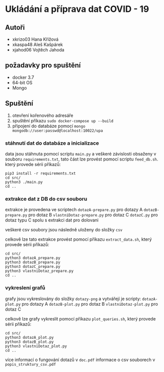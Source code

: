 # Ukládání a příprava dat COVID - 19

## Autoři
- xkrizo03 Hana Křížová  
- xkaspa48 Aleš Kašpárek
- xjahod06 Vojtěch Jahoda 

## požadavky pro spuštění
 - docker 3.7
 - 64-bit OS
 - Mongo

## Spuštění
1. otevření kořenového adresáře
2. spuštění příkazu `sudo docker-compose up --build`
3. připojení do databáze pomocí `mongo mongodb://user:passwd@localhost:10022/upa`

### stáhnutí dat do databáze a inicializace
data jsou stáhnuta pomocí scriptu `main.py` a veškeré závislosti obsaženy v souboru `requirements.txt`, tato část lze provést pomocí scriptu `feed_db.sh`. který provede sérii příkazů:
```
pip3 install -r requirements.txt
cd src/
python3 ./main.py
cd ..
```

### extrakce dat z DB do csv souboru
extrakce je provedena ve scriptech
`dotazA-prepare.py` pro dotazy A
`dotazB-prepare.py` pro dotaz B
`vlastniDotaz-prepare.py` pro dotaz C
`dotazC.py` pro dotaz typu C spolu s extrakci dat pro dolovani

veškeré csv soubory jsou následně uloženy do složky `csv`

celkově lze tato extrakce provést pomocí příkazu `extract_data.sh`, který provede sérii příkazů:

```
cd src/
python3 dotazA_prepare.py
python3 dotazB_prepare.py
python3 dotazC_prepare.py
python3 vlastniDotaz_prepare.py
cd ..
```

### vykreslení grafů
grafy jsou vykreslovány do složky `dotazy-png` a vytvářejí je scripty:
`dotazA-plot.py` pro dotazy A
`dotazB-plot.py` pro dotaz B
`vlastniDotaz-plot.py` pro dotaz C

celkově lze grafy vykreslit pomocí příkazu `plot_queries.sh`, který provede sérii příkazů:

```
cd src/
python3 dotazA_plot.py
python3 dotazB_plot.py
python3 vlastniDotaz_plot.py
cd ..
```

více informací o fungování dotazů v `doc.pdf`
informace o csv souborech v `popis_struktury_csv.pdf` 
